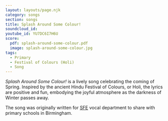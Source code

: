 ```yaml
---
layout: layouts/page.njk
category: songs
section: songs
title: Splash Around Some Colour!
soundcloud_id:
youtube_id: YU7DC6I7H6U
score:
  pdf: splash-around-some-colour.pdf
  image: splash-around-some-colour.jpg
tags:
  - Primary
  - Festival of Colours (Holi)
  - Song
---
```


*Splash Around Some Colour!* is a lively song celebrating the coming of Spring. Inspired by the ancient Hindu Festival of Colours, or Holi, the lyrics are positive and fun, embodying the joyful atmosphere as the darkness of Winter passes away. 

The song was originally written for [SFE](https://www.servicesforeducation.co.uk/) vocal department to share with primary schools in Birmingham. 